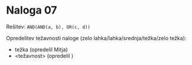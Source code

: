 # Naloga 07

Rešitev: `AND(AND(a, b), OR(c, d))`

Opredelitev težavnosti naloge (zelo lahka/lahka/srednja/težka/zelo težka):
- težka (opredelil Mitja)
- <težavnost> (opredelil <oseba>)
